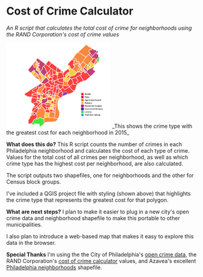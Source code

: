 # Cost of Crime Calculator
_An R script that calculates the total cost of crime for neighborhoods using the RAND Corporation's cost of crime values_

<img src="img/phl.png" height="225px" alt="Focus sessions">
_This shows the crime type with the greatest cost for each neighborhood in 2015_

**What does this do?**
This R script counts the number of crimes in each Philadelphia neighborhood and calculates the cost of each type of crime. Values for the total cost of all crimes per neighborhood, as well as which crime type has the highest cost per neighborhood, are also calculated.

The script outputs two shapefiles, one for neighborhoods and the other for Census block groups.

I've included a QGIS project file with styling (shown above) that highlights the crime type that represents the greatest cost for that polygon.

**What are next steps?**
I plan to make it easier to plug in a new city's open crime data and neighborhood shapefile to make this portable to other municipalities.

I also plan to introduce a web-based map that makes it easy to explore this data in the browser.

**Special Thanks**
I'm using the the City of Philadelphia's [open crime data](https://www.opendataphilly.org/dataset/crime-incidents), the RAND Corporation's [cost of crime calculator](http://www.rand.org/jie/justice-policy/centers/quality-policing/cost-of-crime.html) values, and Azavea's excellent [Philadelphia neighborhoods](https://github.com/azavea/geo-data/tree/master/Neighborhoods_Philadelphia) shapefile.


